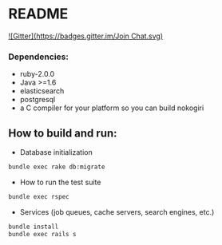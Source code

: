 # README
[![Gitter](https://badges.gitter.im/Join Chat.svg)](https://gitter.im/ScienceCommons/api?utm_source=badge&utm_medium=badge&utm_campaign=pr-badge&utm_content=badge)

### Dependencies:
* ruby-2.0.0
* Java >=1.6
* elasticsearch
* postgresql
* a C compiler for your platform so you can build nokogiri

## How to build and run:

* Database initialization

```bash
bundle exec rake db:migrate
```

* How to run the test suite

```bash
bundle exec rspec
```

* Services (job queues, cache servers, search engines, etc.)

```bash
bundle install
bundle exec rails s
```
